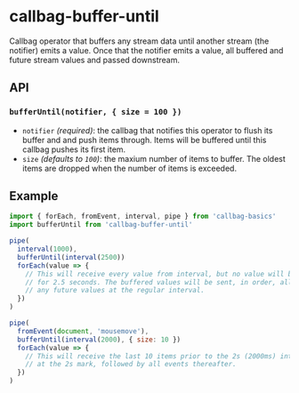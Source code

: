 # callbag-buffer-until

Callbag operator that buffers any stream data until another stream (the notifier) emits a value. Once that the notifier emits a value, all buffered and future stream values and passed downstream.

## API

### `bufferUntil(notifier, { size = 100 })`

- `notifier` _(required)_: the callbag that notifies this operator to flush its buffer and and push items through. Items will be buffered until this callbag pushes its first item.
- `size`  _(defaults to `100`)_: the maxium number of items to buffer. The oldest items are dropped when the number of items is exceeded.

## Example

```js
import { forEach, fromEvent, interval, pipe } from 'callbag-basics'
import bufferUntil from 'callbag-buffer-until'

pipe(
  interval(1000),
  bufferUntil(interval(2500))
  forEach(value => {
    // This will receive every value from interval, but no value will be sent
    // for 2.5 seconds. The buffered values will be sent, in order, all at once, followed by
    // any future values at the regular interval.
  })
)

pipe(
  fromEvent(document, 'mousemove'),
  bufferUntil(interval(2000), { size: 10 })
  forEach(value => {
    // This will receive the last 10 items prior to the 2s (2000ms) interval stream being triggered,
    // at the 2s mark, followed by all events thereafter.
  })
)
```
